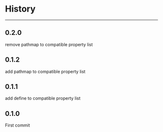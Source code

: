 # History

---

## 0.2.0

remove pathmap to compatible property list

## 0.1.2

add pathmap to compatible property list

## 0.1.1

add define to compatible property list

## 0.1.0

First commit
